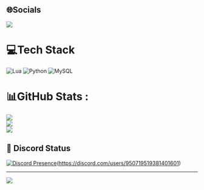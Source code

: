 ## 🌐Socials
 <p><a href="https://discord.gg/KjtV6FXt2a">
     <img src="https://img.shields.io/discord/803577880410980364?style=for-the-badge&logo=discord&labelColor=7289da&logoColor=white&color=2c2f33&label=Discord"/>
 </a></p>


# 💻Tech Stack
![Lua](https://img.shields.io/badge/lua-%232C2D72.svg?style=for-the-badge&logo=lua&logoColor=white) ![Python](https://img.shields.io/badge/python-3670A0?style=for-the-badge&logo=python&logoColor=ffdd54) ![MySQL](https://img.shields.io/badge/mysql-%2300f.svg?style=for-the-badge&logo=mysql&logoColor=white)
# 📊GitHub Stats :
![](https://github-readme-stats.vercel.app/api?username=Amir-PH&theme=radical&hide_border=false&include_all_commits=false&count_private=true)<br/>
![](https://github-readme-streak-stats.herokuapp.com/?user=Amir-PH&theme=radical&hide_border=false)<br/>
![](https://github-readme-stats.vercel.app/api/top-langs/?username=Amir-PH&theme=radical&hide_border=false&include_all_commits=false&count_private=true&layout=compact)

## 🔧 Discord Status
[![Discord Presence](https://lanyard.cnrad.dev/api/^AmirPH#5185)](https://discord.com/users/^AmirPH#5185)(https://discord.com/users/950719519381401601)




---
[![](https://visitcount.itsvg.in/api?id=Amir-PH&icon=0&color=11)](https://visitcount.itsvg.in)
